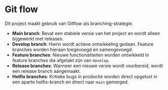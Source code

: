 ﻿# Git flow

Dit project maakt gebruik van Gitflow als branching-strategie.

* **Main branch**: Bevat een stabiele versie van het project en wordt alleen bijgewerkt met releases.
* **Develop branch**: Hierin wordt actieve ontwikkeling gedaan. Feature branches worden hieraan toegevoegd en samengevoegd.
* **Feature branches**: Nieuwe functionaliteiten worden ontwikkeld in feature branches die afgetakt zijn van `develop`.
* **Release branches**: Wanneer een nieuwe versie wordt voorbereid, wordt een release branch aangemaakt.
* **Hotfix branches**: Kritieke bugs in productie worden direct opgelost in een aparte hotfix-branch en direct naar `main` gemerged.
